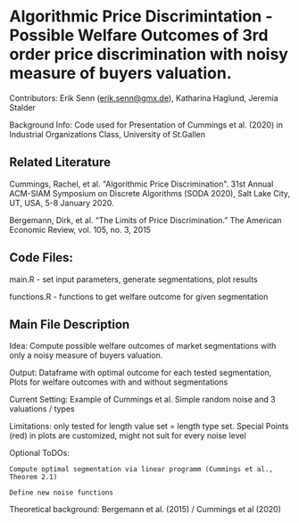 # Algorithmic Price Discrimintation - Possible Welfare Outcomes of 3rd order price discrimination with noisy measure of buyers valuation.
Contributors: Erik Senn (erik.senn@gmx.de), Katharina Haglund, Jeremia Stalder

Background Info: Code used for Presentation of Cummings et al. (2020) in Industrial Organizations Class, University of St.Gallen

## Related Literature
Cummings, Rachel, et al. "Algorithmic Price Discrimination". 31st Annual ACM-SIAM Symposium on Discrete Algorithms (SODA 2020), Salt Lake City, UT, USA, 5-8 January 2020.

Bergemann, Dirk, et al. “The Limits of Price Discrimination.” The American Economic Review, vol. 105, no. 3, 2015

## Code Files:
main.R - set input parameters, generate segmentations, plot results

functions.R - functions to get welfare outcome for given segmentation

## Main File Description

  Idea: Compute possible welfare outcomes of market segmentations with only a noisy measure of buyers valuation.
  
  Output: Dataframe with optimal outcome for each tested segmentation, Plots for welfare outcomes with and without segmentations
  
  Current Setting: Example of Cummings et al. Simple random noise and 3 valuations / types
  
  Limitations: only tested for length value set = length type set. Special Points (red) in plots are customized, might not suit for every noise level
  
  Optional ToDOs:
  
    Compute optimal segmentation via linear programm (Cummings et al., Theorem 2.1)
	
    Define new noise functions
	
  Theoretical background: Bergemann et al. (2015) / Cummings et al (2020)
